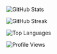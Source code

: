 <!-- GitHub Readme Stats -->
![GitHub Stats](https://github-readme-stats.vercel.app/api?username=IbtisamAsghar&theme=dark&hide_border=false&include_all_commits=false&count_private=false&show_icons=true&custom_title=Ibtisam%20Asghar's%20GitHub%20Stats)

<!-- GitHub Streak Stats -->
![GitHub Streak](https://github-readme-streak-stats.herokuapp.com/?user=IbtisamAsghar&theme=dark&hide_border=false&fire=FF5722&ring=FF5722&currStreakLabel=FF5722)

<!-- GitHub Top Languages -->
![Top Languages](https://github-readme-stats.vercel.app/api/top-langs/?username=IbtisamAsghar&theme=dark&hide_border=false&include_all_commits=false&count_private=false&layout=compact&langs_count=8&card_width=445)

<!-- Profile Views Counter -->
![Profile Views](https://visitcount.itsvg.in/api?id=IbtisamAsghar&icon=0&color=0&style=flat-square)
